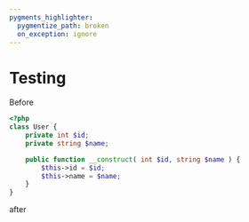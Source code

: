 ```yaml
---
pygments_highlighter:
  pygmentize_path: broken
  on_exception: ignore
---
```


# Testing

Before

```php
<?php
class User {
	private int $id;
	private string $name;

	public function __construct( int $id, string $name ) {
		$this->id = $id;
		$this->name = $name;
	}
}
```

after
